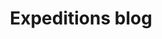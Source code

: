 ---
# Feel free to add content and custom Front Matter to this file.
# To modify the layout, see https://jekyllrb.com/docs/themes/#overriding-theme-defaults

layout: home-expeditions
title: "Expeditions blog"
category: expeditions
---